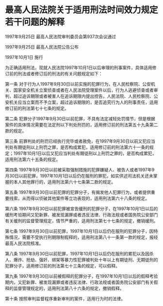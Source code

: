 # 最高人民法院关于适用刑法时间效力规定若干问题的解释

1997年9月25日 最高人民法院审判委员会第937次会议通过

1997年9月25日 最高人民法院公告公布

1997年10月1日 施行

<!-- INFO END -->

为正确适用刑法，现就人民法院1997年10月1日以后审理的刑事案件，具体适用修订前的刑法或者修订后的刑法的有关问题规定如下：

第一条 对于行为人1997年9月30日以前实施的犯罪行为，在人民检察院、公安机关、国家安全机关立案侦查或者在人民法院受理案件以后，行为人逃避侦查或者审判，超过追诉期限或者被害人在追诉期限内提出控告，人民法院、人民检察院、公安机关应当立案而不予立案，超过追诉期限的，是否追究行为人的刑事责任，适用修订前的刑法第七十七条的规定。

第二条 犯罪分子1997年9月30日以前犯罪，不具有法定减轻处罚情节，但是根据案件的具体情况需要在法定刑以下判处刑罚的，适用修订前的刑法第五十九条第二款的规定。

第三条 前罪判处的刑罚已经执行完毕或者赦免，在1997年9月30日以前又犯应当判处有期徒刑以上刑罚之罪，是否构成累犯，适用修订前的刑法第六十一条的规定；1997年10月1日以后又犯应当判处有期徒刑以上刑罚之罪的，是否构成累犯，适用刑法第六十五条的规定。

第四条 1997年9月30日以前被采取强制措施的犯罪嫌疑人、被告人或者1997年9月30日以前犯罪，1997年10月1日以后仍在服刑的罪犯，如实供述司法机关还未掌握的本人其他罪行的，适用刑法第六十七条第二款的规定。

第五条 1997年9月30日以前犯罪的犯罪分子，有揭发他人犯罪行为，或者提供重要线索，从而得以侦破其他案件等立功表现的，适用刑法第六十八条的规定。

第六条 1997年9月30日以前犯罪被宣告缓刑的犯罪分子，在1997年10月1日以后的缓刑考验期间又犯新罪、被发现漏罪或者违反法律、行政法规或者国务院公安部门有关缓刑的监督管理规定，情节严重的，适用刑法第七十七条的规定，撤销缓刑。

第七条 1997年9月30日以前犯罪，1997年10月1日以后仍在服刑的犯罪分子，因特殊情况，需要不受执行刑期限制假释的，适用刑法第八十一条第一款的规定，报经最高人民法院核准。

第八条 1997年9月30日以前犯罪，1997年10月1日以后仍在服刑的累犯以及因杀人、爆炸、抢劫、强奸、绑架等暴力性犯罪被判处十年以上有期徒刑、无期徒刑的犯罪分子，适用修订前的刑法第七十三条的规定，可以假释。

第九条 1997年9月30日以前被假释的犯罪分子，在1997年10月1日以后的假释考验期内，又犯新罪、被发现漏罪或者违反法律、行政法规或者国务院公安部门有关假释的监督管理规定的，适用刑法第八十六条的规定，撤销假释。

第十条 按照审判监督程序重新审判的案件，适用行为时的法律。